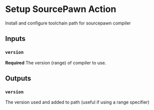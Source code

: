 # Setup SourcePawn Action

Install and configure toolchain path for sourcepawn compiler

## Inputs

### `version`

**Required** The version (range) of compiler to use.

## Outputs

### `version`

The version used and added to path (useful if using a range specifier)
